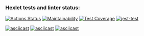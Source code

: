 ### Hexlet tests and linter status:
[![Actions Status](https://github.com/AndrewTheJeweler/frontend-project-46/actions/workflows/hexlet-check.yml/badge.svg)](https://github.com/AndrewTheJeweler/frontend-project-46/actions) [![Maintainability](https://api.codeclimate.com/v1/badges/9100c12a76448983fe45/maintainability)](https://codeclimate.com/github/AndrewTheJeweler/frontend-project-46/maintainability) [![Test Coverage](https://api.codeclimate.com/v1/badges/9100c12a76448983fe45/test_coverage)](https://codeclimate.com/github/AndrewTheJeweler/frontend-project-46/test_coverage) [![jest-test](https://github.com/AndrewTheJeweler/frontend-project-46/actions/workflows/jest-test.yml/badge.svg)](https://github.com/AndrewTheJeweler/frontend-project-46/actions/workflows/jest-test.yml)

[![asciicast](https://asciinema.org/a/pJ4pPBvHYltrHcXSIY25x6mkN.svg)](https://asciinema.org/a/pJ4pPBvHYltrHcXSIY25x6mkN)
[![asciicast](https://asciinema.org/a/Y4IBvNhJyATGLTQ6rgToyYv1z.svg)](https://asciinema.org/a/Y4IBvNhJyATGLTQ6rgToyYv1z)
[![asciicast](https://asciinema.org/a/jLMkJXdcN7SZBwazAIwoHDAI8.svg)](https://asciinema.org/a/jLMkJXdcN7SZBwazAIwoHDAI8)
